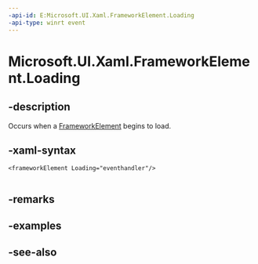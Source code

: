 ```yaml
---
-api-id: E:Microsoft.UI.Xaml.FrameworkElement.Loading
-api-type: winrt event
---
```


<!-- Event syntax
public event Windows.Foundation.TypedEventHandler Loading<Microsoft.UI.Xaml.FrameworkElement,  object>
-->

# Microsoft.UI.Xaml.FrameworkElement.Loading

## -description

Occurs when a [FrameworkElement](frameworkelement.md) begins to load.

## -xaml-syntax

```xaml
<frameworkElement Loading="eventhandler"/>
 
```

## -remarks

## -examples

## -see-also
